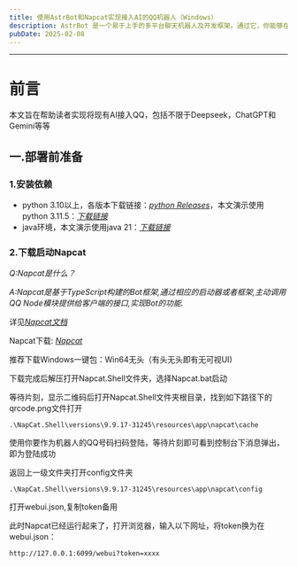```yaml
---
title: 使用AstrBot和Napcat实现接入AI的QQ机器人（Windows）
description: AstrBot 是一个易于上手的多平台聊天机器人及开发框架。通过它，你能够在多种消息平台上部署一个支持大语言模型（LLM）的聊天机器人。并以此实现但不限于 AI 知识库问答、角色扮演、群聊管理、LLM Agent 等功能。
pubDate: 2025-02-08
---
```


------

# 前言

本文旨在帮助读者实现将现有AI接入QQ，包括不限于Deepseek，ChatGPT和Gemini等等

## 一.部署前准备

### 1.安装依赖

- python 3.10以上，各版本下载链接：[*python Releases*](https://www.python.org/downloads/)，本文演示使用python 3.11.5：[*下载链接*](https://www.python.org/downloads/release/python-3115/)
- java环境，本文演示使用java 21：[*下载链接*](https://download.oracle.com/java/21/latest/jdk-21_windows-x64_bin.exe)

### 2.下载启动Napcat

*Q:Napcat是什么？*

*A:Napcat是基于TypeScript构建的Bot框架,通过相应的启动器或者框架,主动调用QQ Node模块提供给客户端的接口,实现Bot的功能.*

详见[*Napcat文档*](https://napneko.github.io/)

Napcat下载: *[Napcat](https://github.com/NapNeko/NapCatQQ/releases)*

推荐下载Windows一键包：Win64无头（有头无头即有无可视UI)

下载完成后解压打开Napcat.Shell文件夹，选择Napcat.bat启动

等待片刻，显示二维码后打开Napcat.Shell文件夹根目录，找到如下路径下的qrcode.png文件打开

```
.\NapCat.Shell\versions\9.9.17-31245\resources\app\napcat\cache
```

使用你要作为机器人的QQ号码扫码登陆，等待片刻即可看到控制台下消息弹出，即为登陆成功

返回上一级文件夹打开config文件夹

```
.\NapCat.Shell\versions\9.9.17-31245\resources\app\napcat\config
```

打开webui.json,复制token备用

此时Napcat已经运行起来了，打开浏览器，输入以下网址，将token换为在webui.json：

```html
http://127.0.0.1:6099/webui?token=xxxx
```
